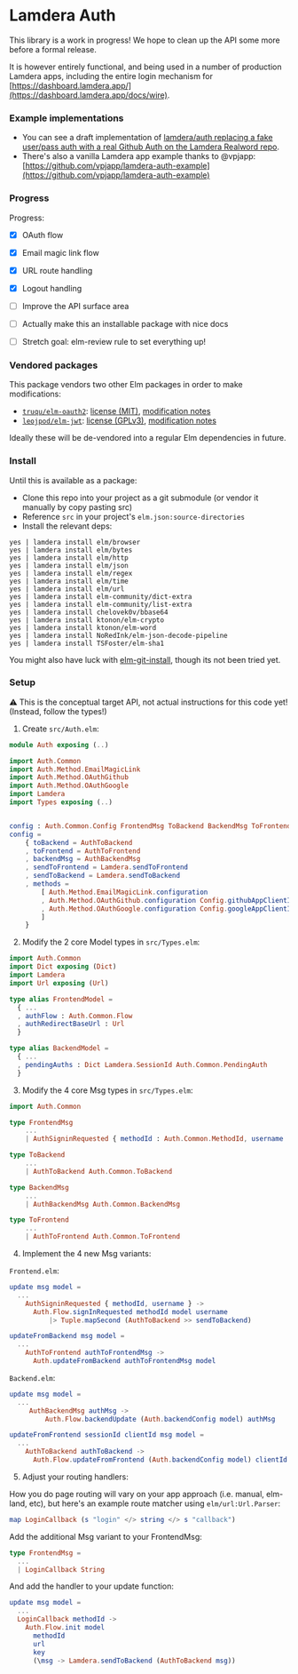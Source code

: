 # Lamdera Auth

This library is a work in progress! We hope to clean up the API some more before a formal release.

It is however entirely functional, and being used in a number of production Lamdera apps, including the entire login mechanism for [https://dashboard.lamdera.app/](https://dashboard.lamdera.app/docs/wire).

### Example implementations

- You can see a draft implementation of [lamdera/auth replacing a fake user/pass auth with a real Github Auth on the Lamdera Realword repo](https://github.com/supermario/lamdera-realworld/compare/lamdera-explore-auth-draft).
- There's also a vanilla Lamdera app example thanks to @vpjapp: [https://github.com/vpjapp/lamdera-auth-example](https://github.com/vpjapp/lamdera-auth-example)

### Progress

Progress:

- [x] OAuth flow
- [x] Email magic link flow
- [x] URL route handling
- [x] Logout handling
- [ ] Improve the API surface area
- [ ] Actually make this an installable package with nice docs
- [ ] Stretch goal: elm-review rule to set everything up!


### Vendored packages

This package vendors two other Elm packages in order to make modifications:

- [`truqu/elm-oauth2`](https://github.com/truqu/elm-oauth2): [license (MIT)](src/JWT/LICENSE), [modification notes](src/JWT/readme.md)
- [`leojpod/elm-jwt`](https://github.com/leojpod/elm-jwt): [license (GPLv3)](src/OAuth/LICENSE), [modification notes](src/OAuth/readme.md)

Ideally these will be de-vendored into a regular Elm dependencies in future.



### Install

Until this is available as a package:

- Clone this repo into your project as a git submodule (or vendor it manually by copy pasting src)
- Reference `src` in your project's `elm.json:source-directories`
- Install the relevant deps:
```
yes | lamdera install elm/browser
yes | lamdera install elm/bytes
yes | lamdera install elm/http
yes | lamdera install elm/json
yes | lamdera install elm/regex
yes | lamdera install elm/time
yes | lamdera install elm/url
yes | lamdera install elm-community/dict-extra
yes | lamdera install elm-community/list-extra
yes | lamdera install chelovek0v/bbase64
yes | lamdera install ktonon/elm-crypto
yes | lamdera install ktonon/elm-word
yes | lamdera install NoRedInk/elm-json-decode-pipeline
yes | lamdera install TSFoster/elm-sha1
```

You might also have luck with [elm-git-install](https://github.com/robinheghan/elm-git-install), though its not been tried yet.


### Setup

:warning: This is the conceptual target API, not actual instructions for this code yet! (Instead, follow the types!)


1. Create `src/Auth.elm`:

```elm
module Auth exposing (..)

import Auth.Common
import Auth.Method.EmailMagicLink
import Auth.Method.OAuthGithub
import Auth.Method.OAuthGoogle
import Lamdera
import Types exposing (..)


config : Auth.Common.Config FrontendMsg ToBackend BackendMsg ToFrontend FrontendModel BackendModel
config =
    { toBackend = AuthToBackend
    , toFrontend = AuthToFrontend
    , backendMsg = AuthBackendMsg
    , sendToFrontend = Lamdera.sendToFrontend
    , sendToBackend = Lamdera.sendToBackend
    , methods =
        [ Auth.Method.EmailMagicLink.configuration
        , Auth.Method.OAuthGithub.configuration Config.githubAppClientId Config.githubAppClientSecret
        , Auth.Method.OAuthGoogle.configuration Config.googleAppClientId Config.googleAppClientSecret
        ]
    }
```

2. Modify the 2 core Model types in `src/Types.elm`:


```elm
import Auth.Common
import Dict exposing (Dict)
import Lamdera
import Url exposing (Url)

type alias FrontendModel =
  { ...
  , authFlow : Auth.Common.Flow
  , authRedirectBaseUrl : Url
  }

type alias BackendModel =
  { ...
  , pendingAuths : Dict Lamdera.SessionId Auth.Common.PendingAuth
  }
```

3. Modify the 4 core Msg types in `src/Types.elm`:

```elm
import Auth.Common

type FrontendMsg
    ...
    | AuthSigninRequested { methodId : Auth.Common.MethodId, username : Maybe String }

type ToBackend
    ...
    | AuthToBackend Auth.Common.ToBackend

type BackendMsg
    ...
    | AuthBackendMsg Auth.Common.BackendMsg

type ToFrontend
    ...
    | AuthToFrontend Auth.Common.ToFrontend
```

4. Implement the 4 new Msg variants:

`Frontend.elm`:

```elm
update msg model =
  ...
    AuthSigninRequested { methodId, username } ->
      Auth.Flow.signInRequested methodId model username
          |> Tuple.mapSecond (AuthToBackend >> sendToBackend)

updateFromBackend msg model =
  ...
    AuthToFrontend authToFrontendMsg ->
      Auth.updateFromBackend authToFrontendMsg model
```

`Backend.elm`:

```elm
update msg model =
  ...
     AuthBackendMsg authMsg ->
         Auth.Flow.backendUpdate (Auth.backendConfig model) authMsg

updateFromFrontend sessionId clientId msg model =
  ...
    AuthToBackend authToBackend ->
      Auth.Flow.updateFromFrontend (Auth.backendConfig model) clientId sessionId authToBackend model

```

5. Adjust your routing handlers:

How you do page routing will vary on your app approach (i.e. manual, elm-land, etc), but here's an example route matcher using `elm/url:Url.Parser`:

```elm
map LoginCallback (s "login" </> string </> s "callback")
```

Add the additional Msg variant to your FrontendMsg:

```elm
type FrontendMsg =
  ...
  | LoginCallback String
```

And add the handler to your update function:

```elm
update msg model =
  ...
  LoginCallback methodId ->
    Auth.Flow.init model
      methodId
      url
      key
      (\msg -> Lamdera.sendToBackend (AuthToBackend msg))
```
